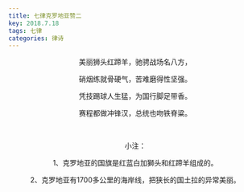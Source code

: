 ```yaml
---
title: 七律克罗地亚赞二
key: 2018.7.18
tags: 七律
categories: 律诗
---
```


<p align="center">美丽狮头红蹄羊，驰骋战场名八方，
</p>
<p align="center">硝烟练就骨硬气，苦难磨得性坚强。
</p>
<p align="center">凭技踢球人生猛，为国行脚足带香。
</p>
<p align="center">赛程都做冲锋汉，总统也吻铁脊粱。
</p>
<p align="center"></br>
</p>
<p align="center">小注：
</p>
<p align="center">1、克罗地亚的国旗是红蓝白加獅头和红蹄羊组成的。
</p>
<p align="center">2、克罗地亚有1700多公里的海岸线，把狭长的国土拉的异常美丽。
</p>
<p align="center"></br>
</p>
